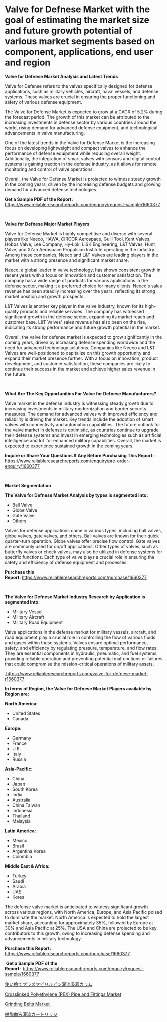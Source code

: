 <p><h1>Valve for Defnese Market with the goal of estimating the market size and future growth potential of various market segments based on component, applications, end user and region</h1></p><p><strong>Valve for Defnese Market Analysis and Latest Trends</strong></p>
<p><p>Valve for Defense refers to the valves specifically designed for defense applications, such as military vehicles, aircraft, naval vessels, and defense systems. These valves are crucial in ensuring the proper functioning and safety of various defense equipment.</p><p>The Valve for Defense Market is expected to grow at a CAGR of 5.2% during the forecast period. The growth of this market can be attributed to the increasing investments in defense sector by various countries around the world, rising demand for advanced defense equipment, and technological advancements in valve manufacturing.</p><p>One of the latest trends in the Valve for Defense Market is the increasing focus on developing lightweight and compact valves to enhance the performance of defense equipment while reducing overall weight. Additionally, the integration of smart valves with sensors and digital control systems is gaining traction in the defense industry, as it allows for remote monitoring and control of valve operations.</p><p>Overall, the Valve for Defense Market is projected to witness steady growth in the coming years, driven by the increasing defense budgets and growing demand for advanced defense technologies.</p></p>
<p><strong>Get a Sample PDF of the Report:&nbsp;</strong> <a href="https://www.reliableresearchreports.com/enquiry/request-sample/1660377">https://www.reliableresearchreports.com/enquiry/request-sample/1660377</a></p>
<p>&nbsp;</p>
<p><strong>Valve for Defnese Major Market Players</strong></p>
<p><p>Valve for Defense Market is highly competitive and diverse with several players like Neeco, HAWA, CIRCOR Aerospace, Guill Tool, Kent Valves, Hobbs Valve, Lee Company, Hy-Lok, LISK Engineering, L&T Valves, Hunt Valve, and Xi'an Aerospace Propulsion Institute operating in the industry. Among these companies, Neeco and L&T Valves are leading players in the market with a strong presence and significant market share.</p><p>Neeco, a global leader in valve technology, has shown consistent growth in recent years with a focus on innovation and customer satisfaction. The company has a wide range of products for various applications in the defense sector, making it a preferred choice for many clients. Neeco's sales revenue has been steadily increasing over the years, reflecting its strong market position and growth prospects.</p><p>L&T Valves is another key player in the valve industry, known for its high-quality products and reliable services. The company has witnessed significant growth in the defense sector, expanding its market reach and customer base. L&T Valves' sales revenue has also been on the rise, indicating its strong performance and future growth potential in the market.</p><p>Overall, the valve for defense market is expected to grow significantly in the coming years, driven by increasing defense spending worldwide and the need for advanced technology solutions. Companies like Neeco and L&T Valves are well-positioned to capitalize on this growth opportunity and expand their market presence further. With a focus on innovation, product development, and customer satisfaction, these companies are likely to continue their success in the market and achieve higher sales revenue in the future.</p></p>
<p>&nbsp;</p>
<p><strong>What Are The Key Opportunities For Valve for Defnese Manufacturers?</strong></p>
<p><p>Valve market in the defense industry is witnessing steady growth due to increasing investments in military modernization and border security measures. The demand for advanced valves with improved efficiency and reliability is driving the market. Key trends include the adoption of smart valves with connectivity and automation capabilities. The future outlook for the valve market in defense is optimistic, as countries continue to upgrade their defense systems and invest in emerging technologies such as artificial intelligence and IoT for enhanced military capabilities. Overall, the market is expected to experience sustained growth in the coming years.</p></p>
<p><strong>Inquire or Share Your Questions If Any Before Purchasing This Report:</strong> <a href="https://www.reliableresearchreports.com/enquiry/pre-order-enquiry/1660377">https://www.reliableresearchreports.com/enquiry/pre-order-enquiry/1660377</a></p>
<p>&nbsp;</p>
<p><strong>Market Segmentation</strong></p>
<p><strong>The Valve for Defnese Market Analysis by types is segmented into:</strong></p>
<p><ul><li>Ball Valve</li><li>Globe Valve</li><li>Gate Valve</li><li>Others</li></ul></p>
<p><p>Valves for defense applications come in various types, including ball valves, globe valves, gate valves, and others. Ball valves are known for their quick quarter-turn operation. Globe valves offer precise flow control. Gate valves are commonly used for on/off applications. Other types of valves, such as butterfly valves or check valves, may also be utilized in defense systems for specific functions. Each type of valve plays a crucial role in ensuring the safety and efficiency of defense equipment and processes.</p></p>
<p><strong>Purchase this Report:&nbsp;</strong><a href="https://www.reliableresearchreports.com/purchase/1660377">https://www.reliableresearchreports.com/purchase/1660377</a></p>
<p>&nbsp;</p>
<p><strong>The Valve for Defnese Market Industry Research by Application is segmented into:</strong></p>
<p><ul><li>Military Vessel</li><li>Military Aircraft</li><li>Military Road Equipment</li></ul></p>
<p><p>Valve applications in the defense market for military vessels, aircraft, and road equipment play a crucial role in controlling the flow of various fluids and gases within these systems. Valves ensure optimal performance, safety, and efficiency by regulating pressure, temperature, and flow rates. They are essential components in hydraulic, pneumatic, and fuel systems, providing reliable operation and preventing potential malfunctions or failures that could compromise the mission-critical operations of military assets.</p></p>
<p><a href="https://www.reliableresearchreports.com/valve-for-defnese-market-r1660377">&nbsp;https://www.reliableresearchreports.com/valve-for-defnese-market-r1660377</a></p>
<p><strong>In terms of Region, the Valve for Defnese Market Players available by Region are:</strong></p>
<p>
    <p> <strong> North America: </strong>
        <ul>
            <li>United States</li>
            <li>Canada</li>
        </ul>
        </p> 
    <p> <strong> Europe: </strong>
        <ul>
            <li>Germany</li>
            <li>France</li>
            <li>U.K.</li>
            <li>Italy</li>
            <li>Russia</li>
        </ul>
        </p> 
    <p> <strong> Asia-Pacific: </strong>
        <ul>
            <li>China</li>
            <li>Japan</li>
            <li>South Korea</li>
            <li>India</li>
            <li>Australia</li>
            <li>China Taiwan</li>
            <li>Indonesia</li>
            <li>Thailand</li>
            <li>Malaysia</li>
        </ul>
        </p> 
    <p> <strong> Latin America: </strong>
        <ul>
            <li>Mexico</li>
            <li>Brazil</li>
            <li>Argentina Korea</li>
            <li>Colombia</li>
        </ul>
        </p> 
    <p> <strong> Middle East & Africa: </strong>
        <ul>
            <li>Turkey</li>
            <li>Saudi</li>
            <li>Arabia</li>
            <li>UAE</li>
            <li>Korea</li>
        </ul>
    </p>
    </p>
<p><p>The defense valve market is anticipated to witness significant growth across various regions, with North America, Europe, and Asia Pacific poised to dominate the market. North America is expected to hold the largest market share, accounting for approximately 35%, followed by Europe at 30% and Asia Pacific at 25%. The USA and China are projected to be key contributors to this growth, owing to increasing defense spending and advancements in military technology.</p></p>
<p><strong>Purchase this Report: </strong><a href="https://www.reliableresearchreports.com/purchase/1660377">https://www.reliableresearchreports.com/purchase/1660377</a></p>
<p>&nbsp;<strong>Get a Sample PDF of the Report:&nbsp;&nbsp;</strong><a href="https://www.reliableresearchreports.com/enquiry/request-sample/1660377">https://www.reliableresearchreports.com/enquiry/request-sample/1660377</a></p>
<p><strong></strong></p>
<p><p><a href="https://github.com/LenoraKris2023/Market-Research-Report-List-1/blob/main/3636049117996.md">使い捨てプラズマビリルビン灌流吸着カラム</a></p><p><a href="https://github.com/kosella/Market-Research-Report-List-3/blob/main/crosslinked-polyethylene-pex-pipe-and-fittings-market.md">Crosslinked Polyethylene (PEX) Pipe and Fittings Market</a></p><p><a href="https://github.com/nathandecarvalho/Market-Research-Report-List-3/blob/main/grinding-belts-market.md">Grinding Belts Market</a></p><p><a href="https://github.com/JoanaNitzsche/Market-Research-Report-List-1/blob/main/1424174117997.md">樹脂血液灌流カートリッジ</a></p></p>